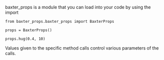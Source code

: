 baxter_props is a module that you can load into your code by using the import

```
from baxter_props.baxter_props import BaxterProps

props = BaxterProps()

props.hug(0.4, 10)
```

Values given to the specific method calls control various parameters of the calls.